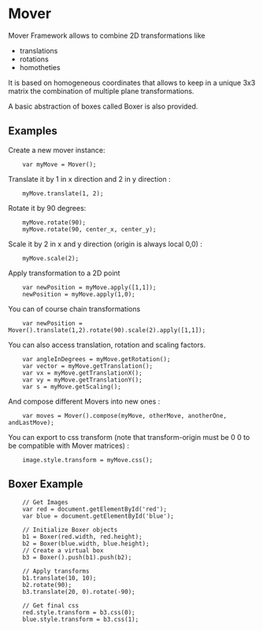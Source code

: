 # Mover

Mover Framework allows to combine 2D transformations like 
* translations
* rotations
* homotheties
    
It is based on homogeneous coordinates that allows to keep in a unique 3x3 matrix the combination of multiple plane transformations.

A basic abstraction of boxes called Boxer is also provided.

## Examples
Create a new mover instance:
```
    var myMove = Mover();
```

Translate it by 1 in x direction and 2 in y direction :
```
    myMove.translate(1, 2);
```

Rotate it by 90 degrees:
```   
    myMove.rotate(90);
    myMove.rotate(90, center_x, center_y);
```
Scale it by 2 in x and y direction (origin is always local 0,0) :
```
    myMove.scale(2);
```
    
Apply transformation to a 2D point
```
    var newPosition = myMove.apply([1,1]);
    newPosition = myMove.apply(1,0);
```
    
You can of course chain transformations
```
    var newPosition = Mover().translate(1,2).rotate(90).scale(2).apply([1,1]);
```

You can also access translation, rotation and scaling factors.
```
    var angleInDegrees = myMove.getRotation();
    var vector = myMove.getTranslation();
    var vx = myMove.getTranslationX();
    var vy = myMove.getTranslationY();
    var s = myMove.getScaling();
```

And compose different Movers into new ones :
```
    var moves = Mover().compose(myMove, otherMove, anotherOne, andLastMove);
```

You can export to css transform (note that transform-origin must be 0 0 to be compatible with Mover matrices) :
```
    image.style.transform = myMove.css();
```

## Boxer Example
```
    // Get Images
    var red = document.getElementById('red');
    var blue = document.getElementById('blue');

    // Initialize Boxer objects
    b1 = Boxer(red.width, red.height);
    b2 = Boxer(blue.width, blue.height);
    // Create a virtual box
    b3 = Boxer().push(b1).push(b2);
    
    // Apply transforms
    b1.translate(10, 10);
    b2.rotate(90);
    b3.translate(20, 0).rotate(-90);
    
    // Get final css
    red.style.transform = b3.css(0);
    blue.style.transform = b3.css(1);
```